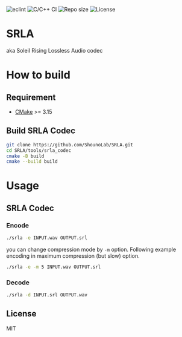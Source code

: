 ![eclint](https://github.com/aikiriao/SRLA/workflows/eclint/badge.svg?branch=main)
![C/C++ CI](https://github.com/aikiriao/SRLA/workflows/C/C++%20CI/badge.svg?branch=main)
![Repo size](https://img.shields.io/github/repo-size/aikiriao/SRLA)
![License](https://img.shields.io/github/license/aikiriao/SRLA)

# SRLA

aka Soleil Rising Lossless Audio codec

# How to build

## Requirement

* [CMake](https://cmake.org) >= 3.15

## Build SRLA Codec

```bash
git clone https://github.com/ShounoLab/SRLA.git
cd SRLA/tools/srla_codec
cmake -B build
cmake --build build
```

# Usage

## SRLA Codec

### Encode

```bash
./srla -e INPUT.wav OUTPUT.srl
```

you can change compression mode by `-m` option.
Following example encoding in maximum compression (but slow) option.

```bash
./srla -e -m 5 INPUT.wav OUTPUT.srl
```

### Decode

```bash
./srla -d INPUT.srl OUTPUT.wav
```

## License

MIT
